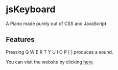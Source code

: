 # jsKeyboard
A Piano made purely out of CSS and JavaScript

## Features
Pressing Q W E R T Y U I O P [ ] produces a sound.

You can visit the website by clicking [here](https://b30wulffz.github.io/jsKeyboard)
